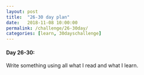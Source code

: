 ```yaml
---
layout: post
title:  "26-30 day plan"
date:   2018-11-08 10:00:00
permalink: /challenge/26-30day/
categories: [learn, 30dayschallenge]
---
```


#### Day 26-30:

Write something using all what I read and what I learn.
